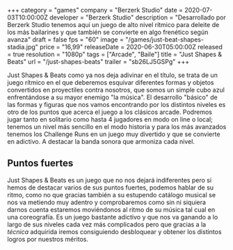 +++
category = "games"
company = "Berzerk Studio"
date = 2020-07-03T10:00:00Z
developer = "Berzerk Studio"
description = "Desarrollado por Berzerk Studio tenemos aquí un juego de alto nivel rítmico para deleite de los más bailarines y que también se convierte en algo frenético según avanza"
draft = false
fps = "60"
image = "/games/just-beat-shapes-stadia.jpg"
price = "16,99"
releaseDate = 2020-06-30T05:00:00Z
released = true
resolution = "1080p"
tags = ["Arcade", "Baile"]
title = "Just Shapes & Beats"
url = "/just-shapes-beats"
trailer = "sb26LJ5GSPg"
+++

Just Shapes & Beats como ya nos deja adivinar en el título, se trata de un juego rítmico en el que deberemos esquivar diferentes formas y objetos convertidos en proyectiles contra nosotros, que somos un simple cubo azul enfrentándose a su mayor enemigo "la música". El desarrollo "básico" de las formas y figuras que nos vamos encontrando por los distintos niveles es otro de los puntos que acerca el juego a los clásicos arcade. Podremos jugar tanto en solitario como hasta 4 jugadores en modo on line o local; tenemos un nivel más sencillo en el modo historia y para los más avanzados tenemos los Challenge Runs en un juego muy divertido y que se convierte en adictivo. A destacar la banda sonora que armoniza cada nivel.

## Puntos fuertes

Just Shapes & Beats es un juego que no nos dejará indiferentes pero si hemos de destacar varios de sus puntos fuertes, podemos hablar de su ritmo, como no que gracias también a su estupendo catálogo musical se nos va metiendo muy adentro y comprobaremos como sin ni siquiera darnos cuenta estaremos moviéndonos al ritmo de su música tal cual en una coreografía. Es un juego bastante adictivo y que nos va ganando a lo largo de sus niveles cada vez más complicados pero que gracias a la *técnica* adquirida iremos consiguiendo desbloquear y obtener los distintos logros por nuestros méritos.
